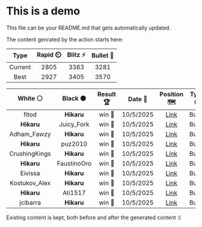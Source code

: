 # This is a demo

This file can be your README.md that gets automatically updated.

The content genrated by the action starts here:

<!--START_SECTION:chessStats-->
<!-- Automatically generated with https://github.com/Balastrong/chess-stats-action -->

| Type | Rapid ⏲️ | Blitz ⚡ | Bullet 🔫 |
|:---:|:---:|:---:|:---:|
| Current | 2805 | 3363 | 3281 |
| Best | 2927 | 3405 | 3570 |

| White ⚪ | Black ⚫ | Result 🏆 | Date 📅 | Position 🗺️ | Type 🕕 |
|:---:|:---:|:---:|:---:|:---:|:---:|
| fitod | **Hikaru** | win 🥇 | 10/5/2025 | <a href="http://www.ee.unb.ca/cgi-bin/tervo/fen.pl?select=8/p6k/2p4p/P6r/3p2p1/3Pqpb1/1PQ1N3/5R1K w - - 0 36">Link</a> | Bullet |
| **Hikaru** | Juicy_Fork | win 🥇 | 10/5/2025 | <a href="http://www.ee.unb.ca/cgi-bin/tervo/fen.pl?select=1R6/5p1k/5Q2/7p/P7/1P5P/6PK/8 b - - 1 46">Link</a> | Bullet |
| Adham_Fawzy | **Hikaru** | win 🥇 | 10/5/2025 | <a href="http://www.ee.unb.ca/cgi-bin/tervo/fen.pl?select=8/4r3/2K2k1p/6p1/P7/7P/5bP1/8 w - - 0 55">Link</a> | Bullet |
| **Hikaru** | puz2010 | win 🥇 | 10/5/2025 | <a href="http://www.ee.unb.ca/cgi-bin/tervo/fen.pl?select=4R3/p1p2p1k/2q3p1/2p3N1/3p1n2/1P1P1Q1P/P1P3PK/5N2 b - - 0 31">Link</a> | Bullet |
| CrushingKings | **Hikaru** | win 🥇 | 10/5/2025 | <a href="http://www.ee.unb.ca/cgi-bin/tervo/fen.pl?select=8/p4kb1/Q1p5/3p1p1p/5Pp1/7P/P1P5/2q1K3 w - - 0 31">Link</a> | Bullet |
| **Hikaru** | FaustinoOro | win 🥇 | 10/5/2025 | <a href="http://www.ee.unb.ca/cgi-bin/tervo/fen.pl?select=7R/pp4r1/6pk/2pPb2p/2P1p3/1P2q3/1P4Q1/6RK b - - 10 40">Link</a> | Bullet |
| Eivissa | **Hikaru** | win 🥇 | 10/5/2025 | <a href="http://www.ee.unb.ca/cgi-bin/tervo/fen.pl?select=2krr3/pp5p/2p1q1p1/4pp2/8/1nNQ2P1/PPPR1PBP/2K5 w - - 2 23">Link</a> | Bullet |
| Kostukov_Alex | **Hikaru** | win 🥇 | 10/5/2025 | <a href="http://www.ee.unb.ca/cgi-bin/tervo/fen.pl?select=4r3/3k1p1p/3r2p1/p3P3/4KBP1/Pp3P2/2p4P/2R5 w - - 0 36">Link</a> | Bullet |
| **Hikaru** | Ati1517 | win 🥇 | 10/5/2025 | <a href="http://www.ee.unb.ca/cgi-bin/tervo/fen.pl?select=r1b1kbr1/1p2qp1p/p2ppN2/2p4Q/3n2P1/3B4/PPPP3P/R1B2R1K b q - 4 16">Link</a> | Bullet |
| jcibarra | **Hikaru** | win 🥇 | 10/5/2025 | <a href="http://www.ee.unb.ca/cgi-bin/tervo/fen.pl?select=8/8/1p6/p7/P1k5/8/1K6/8 w - - 0 55">Link</a> | Bullet |

<!--END_SECTION:chessStats-->

Existing content is kept, both before and after the generated content :)
